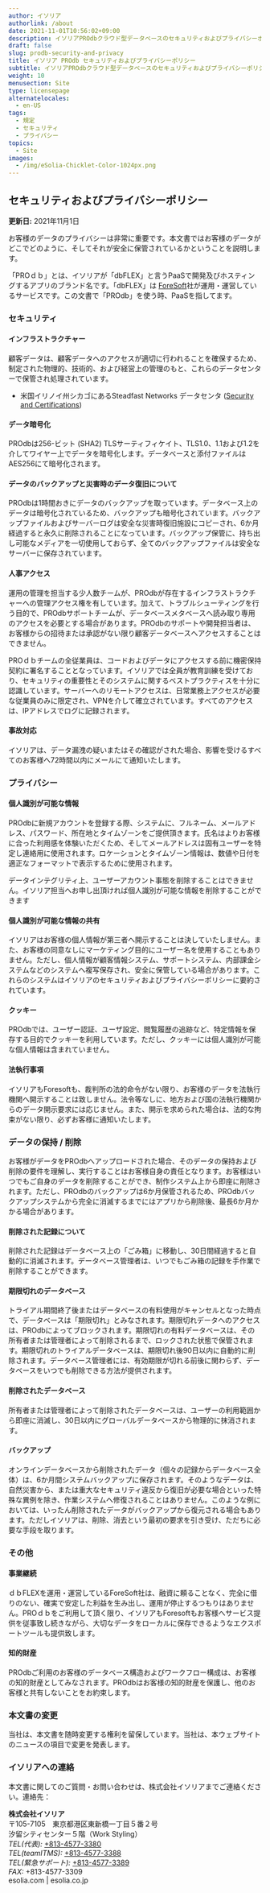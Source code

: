 ```yaml
---
author: イソリア
authorlink: /about
date: 2021-11-01T10:56:02+09:00
description: イソリアPROdbクラウド型データベースのセキュリティおよびプライバシーポリシーについて
draft: false
slug: prodb-security-and-privacy
title: イソリア PROdb セキュリティおよびプライバシーポリシー
subtitle: イソリアPROdbクラウド型データベースのセキュリティおよびプライバシーポリシーについて
weight: 10
menusection: Site
type: licensepage
alternatelocales:
  - en-US
tags:
  - 規定
  - セキュリティ
  - プライバシー
topics:
  - Site
images:
  - /img/eSolia-Chicklet-Color-1024px.png
---
```


## セキュリティおよびプライバシーポリシー

**更新日:** 2021年11月1日

お客様のデータのプライバシーは非常に重要です。本文書ではお客様のデータがどこでどのように、そしてそれが安全に保管されているかということを説明します。
  
「PROｄｂ」とは、イソリアが「dbFLEX」と言うPaaSで開発及びホスティングするアプリのブランド名です。「dbFLEX」は [ForeSoft](https://www.foresoft.net/)社が運用・運営しているサービスです。この文書で「PROdb」を使う時、PaaSを指してます。

### セキュリティ
#### インフラストラクチャー

顧客データは、顧客データへのアクセスが適切に行われることを確保するため、制定された物理的、技術的、および経営上の管理のもと、これらのデータセンターで保管され処理されています。

* 米国イリノイ州シカゴにあるSteadfast Networks データセンタ ([Security and Certifications](https://www.steadfast.net/managed-hosting/data-center-colocation/350-e-cermak-chicago-data-center))

#### データ暗号化

PROdbは256-ビット (SHA2) TLSサーティフィケイト、TLS1.0、1.1および1.2を介してワイヤー上でデータを暗号化します。データベースと添付ファイルはAES256にて暗号化されます。

#### データのバックアップと災害時のデータ復旧について

PROdbは1時間おきにデータのバックアップを取っています。データベース上のデータは暗号化されているため、バックアップも暗号化されています。バックアップファイルおよびサーバーログは安全な災害時復旧施設にコピーされ、6か月経過すると永久に削除されることになっています。バックアップ保管に、持ち出し可能なメディアを一切使用しておらず、全てのバックアップファイルは安全なサーバーに保存されています。

#### 人事アクセス

運用の管理を担当する少人数チームが、PROdbが存在するインフラストラクチャーへの管理アクセス権を有しています。加えて、トラブルシューティングを行う目的で、PROdbサポートチームが、データベースメタベースへ読み取り専用のアクセスを必要とする場合があります。PROdbのサポートや開発担当者は、お客様からの招待または承認がない限り顧客データベースへアクセスすることはできません。

PROｄｂチームの全従業員は、コードおよびデータにアクセスする前に機密保持契約に署名することとなっています。イソリアでは全員が教育訓練を受けており、セキュリティの重要性とそのシステムに関するベストプラクティスを十分に認識しています。サーバーへのリモートアクセスは、日常業務上アクセスが必要な従業員のみに限定され、VPNを介して確立されています。すべてのアクセスは、IPアドレスでログに記録されます。

#### 事故対応

イソリアは、データ漏洩の疑いまたはその確認がされた場合、影響を受けるすべてのお客様へ72時間以内にメールにて通知いたします。

### プライバシー
#### 個人識別が可能な情報

PROdbに新規アカウントを登録する際、システムに、フルネーム、メールアドレス、パスワード、所在地とタイムゾーンをご提供頂きます。氏名はよりお客様に合った利用感を体験いただくため、そしてメールアドレスは固有ユーザーを特定し連絡用に使用されます。ロケーションとタイムゾーン情報は、数値や日付を適正なフォーマットで表示するために使用されます。

データインテグリティ上、ユーザーアカウント事態を削除することはできません。イソリア担当へお申し出頂ければ個人識別が可能な情報を削除することができます

#### 個人識別が可能な情報の共有

イソリアはお客様の個人情報が第三者へ開示することは決していたしません。また、お客様の同意なしにマーケティング目的にユーザー名を使用することもありません。ただし、個人情報が顧客情報システム、サポートシステム、内部課金システムなどのシステムへ複写保存され、安全に保管している場合があります。これらのシステムはイソリアのセキュリティおよびプライバシーポリシーに要約されています。

#### クッキー

PROdbでは、ユーザー認証、ユーザ設定、閲覧履歴の追跡など、特定情報を保存する目的でクッキーを利用しています。ただし、クッキーには個人識別が可能な個人情報は含まれていません。

#### 法執行事項

イソリアもForesoftも、裁判所の法的命令がない限り、お客様のデータを法執行機関へ開示することは致しません。法令等なしに、地方および国の法執行機関からのデータ開示要求には応じません。また、開示を求められた場合は、法的な拘束がない限り、必ずお客様に通知いたします。

### データの保持 / 削除

お客様がデータをPROdbへアップロードされた場合、そのデータの保持および削除の要件を理解し、実行することはお客様自身の責任となります。お客様はいつでもご自身のデータを削除することができ、制作システム上から即座に削除されます。ただし、PROdbのバックアップは6か月保管されるため、PROdbバックアップシステムから完全に消滅するまでにはアプリから削除後、最長6か月かかる場合があります。

#### 削除された記録について

削除された記録はデータベース上の「ごみ箱」に移動し、30日間経過すると自動的に消滅されます。データベース管理者は、いつでもごみ箱の記録を手作業で削除することができます。

#### 期限切れのデータベース

トライアル期間終了後またはデータベースの有料使用がキャンセルとなった時点で、データベースは「期限切れ」とみなされます。期限切れデータへのアクセスは、PROdbによってブロックされます。期限切れの有料データベースは、その所有者または管理者によって削除されるまで、ロックされた状態で保管されます。期限切れのトライアルデータベースは、期限切れ後90日以内に自動的に削除されます。データベース管理者には、有効期限が切れる前後に関わらず、データベースをいつでも削除できる方法が提供されます。

#### 削除されたデータベース

所有者または管理者によって削除されたデータベースは、ユーザーの利用範囲から即座に消滅し、30日以内にグローバルデータベースから物理的に抹消されます。

#### バックアップ

オンラインデータベースから削除されたデータ（個々の記録からデータベース全体）は、6か月間システムバックアップに保存されます。そのようなデータは、自然災害から、または重大なセキュリティ違反から復旧が必要な場合といった特殊な異例を除き、作業システムへ修復されることはありません。このような例においては、いったん削除されたデータがバックアップから復元される場合もあります。ただしイソリアは、削除、消去という最初の要求を引き受け、ただちに必要な手段を取ります。

### その他
#### 事業継続

ｄｂFLEXを運用・運営しているForeSoft社は、融資に頼ることなく、完全に借りのない、確実で安定した利益を生み出し、運用が停止するつもりはありません。PROｄｂをご利用して頂く限り、イソリアもForesoftもお客様へサービス提供を従事致し続きながら、大切なデータをローカルに保存できるようなエクスポートツールも提供致します。

#### 知的財産

PROdbご利用のお客様のデータベース構造およびワークフロー構成は、お客様の知的財産としてみなされます。PROdbはお客様の知的財産を保護し、他のお客様と共有しないことをお約束します。

### 本文書の変更

当社は、本文書を随時変更する権利を留保しています。当社は、本ウェブサイトのニュースの項目で変更を発表します。

### イソリアへの連絡

本文書に関してのご質問・お問い合わせは、株式会社イソリアまでご連絡ください。連絡先：
  
**株式会社イソリア**  
〒105-7105　東京都港区東新橋一丁目５番２号　<br>
汐留シティセンター５階（Work Styling）<br>
    <em>TEL(代表):</em> <a href="tel:+813-4577-3380">+813-4577-3380</a><br>
    <em>TEL(teamITMS):</em> <a href="tel:+813-4577-3388">+813-4577-3388</a><br>
    <em>TEL(緊急サポート):</em> <a href="tel:+813-4577-3389">+813-4577-3389</a><br>
    <em>FAX:</em> +813-4577-3309 <br> 
esolia.com | esolia.co.jp
